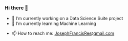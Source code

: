 ### Hi there 👋

- 🔭 I’m currently working on a Data Science Suite project
- 🌱 I’m currently learning Machine Learning
<!--
- 👯 I’m looking to collaborate on ...
- 🤔 I’m looking for help with ...
- 💬 Ask me about ...
- 😄 Pronouns: He/Him
- ⚡ Fun fact: 
-->
- 📫 How to reach me: JosephFrancisRe@gmail.com
